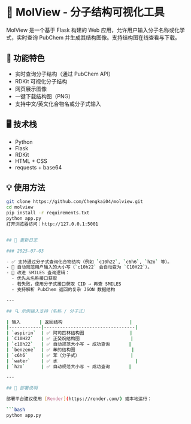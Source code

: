 # 🧪 MolView - 分子结构可视化工具

MolView 是一个基于 Flask 构建的 Web 应用，允许用户输入分子名称或化学式，实时查询 PubChem 并生成其结构图像。支持结构图在线查看与下载。

## 🚀 功能特色
- 实时查询分子结构（通过 PubChem API）
- RDKit 可视化分子结构
- 网页展示图像
- 一键下载结构图（PNG）
- 支持中文/英文化合物名或分子式输入

## 🖥️ 技术栈
- Python
- Flask
- RDKit
- HTML + CSS
- requests + base64

## 💡 使用方法

```bash
git clone https://github.com/Chengkai04/molview.git
cd molview
pip install -r requirements.txt
python app.py
打开浏览器访问：http://127.0.0.1:5001


## 🔄 更新日志

### 2025-07-03

- ✅ 支持通过分子式查询化合物结构（例如 `c10h22`, `c6h6`, `h2o` 等）。
- 🔁 自动规范用户输入的大小写（`c10h22` 会自动变为 `C10H22`）。
- 📡 改进 SMILES 查询逻辑：
  - 优先从名称接口获取
  - 若失败，使用分子式接口获取 CID → 再查 SMILES
  - 支持解析 PubChem 返回的复杂 JSON 数据结构

---

## 🔍 示例输入支持（名称 / 分子式）

| 输入       | 返回结构                         |
|------------|----------------------------------|
| `aspirin`  | ✅ 阿司匹林结构图                 |
| `C10H22`   | ✅ 正癸烷结构图                   |
| `c10h22`   | ✅ 自动规范大小写 → 成功查询       |
| `benzene`  | ✅ 苯的结构图                     |
| `c6h6`     | ✅ 苯（分子式）                   |
| `water`    | ✅ 水                             |
| `h2o`      | ✅ 自动规范大小写 → 成功查询       |

---

## 🚀 部署说明

部署平台建议使用 [Render](https://render.com/) 或本地运行：

```bash
python app.py
